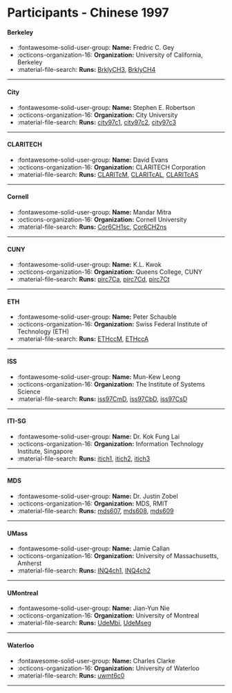 # Participants - Chinese 1997 

#### Berkeley
 - :fontawesome-solid-user-group: **Name:** Fredric C. Gey
 - :octicons-organization-16: **Organization:** University of California, Berkeley
 - :material-file-search: **Runs:** [BrklyCH3](./runs.md#brklych3), [BrklyCH4](./runs.md#brklych4)

---
#### City
 - :fontawesome-solid-user-group: **Name:** Stephen E. Robertson
 - :octicons-organization-16: **Organization:** City University
 - :material-file-search: **Runs:** [city97c1](./runs.md#city97c1), [city97c2](./runs.md#city97c2), [city97c3](./runs.md#city97c3)

---
#### CLARITECH
 - :fontawesome-solid-user-group: **Name:** David Evans
 - :octicons-organization-16: **Organization:** CLARITECH Corporation
 - :material-file-search: **Runs:** [CLARITcM](./runs.md#claritcm), [CLARITcAL](./runs.md#claritcal), [CLARITcAS](./runs.md#claritcas)

---
#### Cornell
 - :fontawesome-solid-user-group: **Name:** Mandar Mitra
 - :octicons-organization-16: **Organization:** Cornell University
 - :material-file-search: **Runs:** [Cor6CH1sc](./runs.md#cor6ch1sc), [Cor6CH2ns](./runs.md#cor6ch2ns)

---
#### CUNY
 - :fontawesome-solid-user-group: **Name:** K.L. Kwok
 - :octicons-organization-16: **Organization:** Queens College, CUNY
 - :material-file-search: **Runs:** [pirc7Ca](./runs.md#pirc7ca), [pirc7Cd](./runs.md#pirc7cd), [pirc7Ct](./runs.md#pirc7ct)

---
#### ETH
 - :fontawesome-solid-user-group: **Name:** Peter Schauble
 - :octicons-organization-16: **Organization:** Swiss Federal Institute of Technology (ETH)
 - :material-file-search: **Runs:** [ETHccM](./runs.md#ethccm), [ETHccA](./runs.md#ethcca)

---
#### ISS
 - :fontawesome-solid-user-group: **Name:** Mun-Kew Leong
 - :octicons-organization-16: **Organization:** The Institute of Systems Science
 - :material-file-search: **Runs:** [iss97CmD](./runs.md#iss97cmd), [iss97CbD](./runs.md#iss97cbd), [iss97CsD](./runs.md#iss97csd)

---
#### ITI-SG
 - :fontawesome-solid-user-group: **Name:** Dr. Kok Fung Lai
 - :octicons-organization-16: **Organization:** Information Technology Institute, Singapore
 - :material-file-search: **Runs:** [itich1](./runs.md#itich1), [itich2](./runs.md#itich2), [itich3](./runs.md#itich3)

---
#### MDS
 - :fontawesome-solid-user-group: **Name:** Dr. Justin Zobel
 - :octicons-organization-16: **Organization:** MDS, RMIT
 - :material-file-search: **Runs:** [mds607](./runs.md#mds607), [mds608](./runs.md#mds608), [mds609](./runs.md#mds609)

---
#### UMass
 - :fontawesome-solid-user-group: **Name:** Jamie Callan
 - :octicons-organization-16: **Organization:** University of Massachusetts, Amherst
 - :material-file-search: **Runs:** [INQ4ch1](./runs.md#inq4ch1), [INQ4ch2](./runs.md#inq4ch2)

---
#### UMontreal
 - :fontawesome-solid-user-group: **Name:** Jian-Yun Nie
 - :octicons-organization-16: **Organization:** University of Montreal
 - :material-file-search: **Runs:** [UdeMbi](./runs.md#udembi), [UdeMseg](./runs.md#udemseg)

---
#### Waterloo
 - :fontawesome-solid-user-group: **Name:** Charles Clarke
 - :octicons-organization-16: **Organization:** University of Waterloo
 - :material-file-search: **Runs:** [uwmt6c0](./runs.md#uwmt6c0)

---
